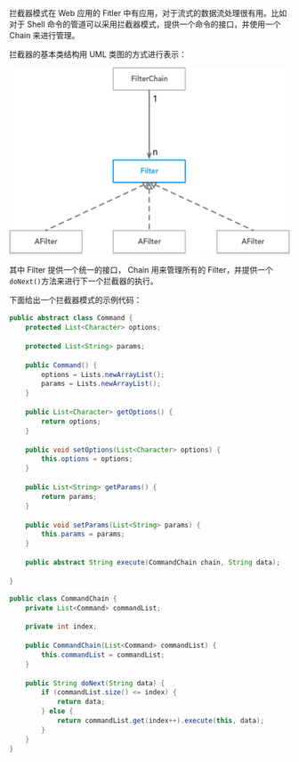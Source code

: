
拦截器模式在 Web 应用的 Fitler 中有应用，对于流式的数据流处理很有用。比如对于 Shell 命令的管道可以采用拦截器模式，提供一个命令的接口，并使用一个 Chain 来进行管理。

<!--more-->

拦截器的基本类结构用 UML 类图的方式进行表示：

![](pattern-filter.jpg)

其中 Filter 提供一个统一的接口， Chain 用来管理所有的 Filter，并提供一个`doNext()`方法来进行下一个拦截器的执行。

下面给出一个拦截器模式的示例代码：

```java
public abstract class Command {
    protected List<Character> options;

    protected List<String> params;

    public Command() {
        options = Lists.newArrayList();
        params = Lists.newArrayList();
    }

    public List<Character> getOptions() {
        return options;
    }

    public void setOptions(List<Character> options) {
        this.options = options;
    }

    public List<String> getParams() {
        return params;
    }

    public void setParams(List<String> params) {
        this.params = params;
    }

    public abstract String execute(CommandChain chain, String data);

}
```

```java
public class CommandChain {
    private List<Command> commandList;

    private int index;

    public CommandChain(List<Command> commandList) {
        this.commandList = commandList;
    }

    public String doNext(String data) {
        if (commandList.size() <= index) {
            return data;
        } else {
            return commandList.get(index++).execute(this, data);
        }
    }
}
```
